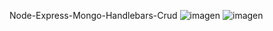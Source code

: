 Node-Express-Mongo-Handlebars-Crud
![imagen](https://user-images.githubusercontent.com/52834318/156265467-e89fce5d-0407-4694-af6b-99a7dec04004.png)
![imagen](https://user-images.githubusercontent.com/52834318/156265456-f9d1959c-3ab1-4edb-a24f-2e2a135232e2.png)

